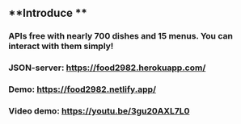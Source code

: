 ## **Introduce **

### APIs free with nearly 700 dishes and 15 menus. You can interact with them simply!

### JSON-server: https://food2982.herokuapp.com/
### Demo: https://food2982.netlify.app/
### Video demo: https://youtu.be/3gu20AXL7L0
